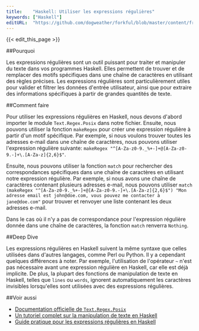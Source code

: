 ```yaml
---
title:    "Haskell: Utiliser les expressions régulières"
keywords: ["Haskell"]
editURL:  "https://github.com/dogweather/forkful/blob/master/content/fr/haskell/using-regular-expressions.md"
---
```


{{< edit_this_page >}}

##Pourquoi

Les expressions régulières sont un outil puissant pour traiter et manipuler du texte dans vos programmes Haskell. Elles permettent de trouver et de remplacer des motifs spécifiques dans une chaîne de caractères en utilisant des règles précises. Les expressions régulières sont particulièrement utiles pour valider et filtrer les données d'entrée utilisateur, ainsi que pour extraire des informations spécifiques à partir de grandes quantités de texte.

##Comment faire

Pour utiliser les expressions régulières en Haskell, nous devons d'abord importer le module `Text.Regex.Posix` dans notre fichier. Ensuite, nous pouvons utiliser la fonction `makeRegex` pour créer une expression régulière à partir d'un motif spécifique. Par exemple, si nous voulons trouver toutes les adresses e-mail dans une chaîne de caractères, nous pouvons utiliser l'expression régulière suivante: `makeRegex "^[A-Za-z0-9._%+-]+@[A-Za-z0-9.-]+\.[A-Za-z]{2,6}$"`.

Ensuite, nous pouvons utiliser la fonction `match` pour rechercher des correspondances spécifiques dans une chaîne de caractères en utilisant notre expression régulière. Par exemple, si nous avons une chaîne de caractères contenant plusieurs adresses e-mail, nous pouvons utiliser `match (makeRegex "^[A-Za-z0-9._%+-]+@[A-Za-z0-9.-]+\.[A-Za-z]{2,6}$") "Mon adresse email est john@doe.com, vous pouvez me contacter à jane@doe.com"` pour trouver et renvoyer une liste contenant les deux adresses e-mail.

Dans le cas où il n'y a pas de correspondance pour l'expression régulière donnée dans une chaîne de caractères, la fonction `match` renverra `Nothing`.

##Deep Dive

Les expressions régulières en Haskell suivent la même syntaxe que celles utilisées dans d'autres langages, comme Perl ou Python. Il y a cependant quelques différences à noter. Par exemple, l'utilisation de l'opérateur `~` n'est pas nécessaire avant une expression régulière en Haskell, car elle est déjà implicite. De plus, la plupart des fonctions de manipulation de texte en Haskell, telles que `lines` ou `words`, ignorent automatiquement les caractères invisibles lorsqu'elles sont utilisées avec des expressions régulières.

##Voir aussi

- [Documentation officielle de `Text.Regex.Posix`](https://hackage.haskell.org/package/regex-posix)
- [Un tutoriel complet sur la manipulation de texte en Haskell](https://www.fpcomplete.com/blog/2017/11/string-manipulation-in-haskell/)
- [Guide pratique pour les expressions régulières en Haskell](https://wiki.haskell.org/Regular_expressions)